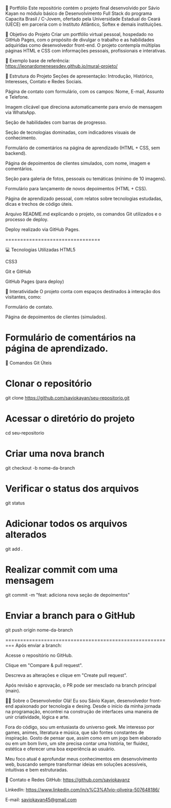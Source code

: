
🚀 Portfólio
Este repositório contém o projeto final desenvolvido por Sávio Kayan no módulo básico de Desenvolvimento Full Stack do programa Capacita Brasil / C-Jovem, ofertado pela Universidade Estadual do Ceará (UECE) em parceria com o Instituto Atlântico, Softex e demais instituições.

📌 Objetivo do Projeto
Criar um portfólio virtual pessoal, hospedado no GitHub Pages, com o propósito de divulgar o trabalho e as habilidades adquiridas como desenvolvedor front-end. O projeto contempla múltiplas páginas HTML e CSS com informações pessoais, profissionais e interativas.

🔗 Exemplo base de referência: https://leonardomenesesdev.github.io/mural-projeto/

🧩 Estrutura do Projeto
Seções de apresentação: Introdução, Histórico, Interesses, Contato e Redes Sociais.

Página de contato com formulário, com os campos: Nome, E-mail, Assunto e Telefone.

Imagem clicável que direciona automaticamente para envio de mensagem via WhatsApp.

Seção de habilidades com barras de progresso.

Seção de tecnologias dominadas, com indicadores visuais de conhecimento.

Formulário de comentários na página de aprendizado (HTML + CSS, sem backend).

Página de depoimentos de clientes simulados, com nome, imagem e comentários.

Seção para galeria de fotos, pessoais ou temáticas (mínimo de 10 imagens).

Formulário para lançamento de novos depoimentos (HTML + CSS).

Página de aprendizado pessoal, com relatos sobre tecnologias estudadas, dicas e trechos de código úteis.

Arquivo README.md explicando o projeto, os comandos Git utilizados e o processo de deploy.

Deploy realizado via GitHub Pages.

================================

💻 Tecnologias Utilizadas
HTML5

CSS3

Git e GitHub

GitHub Pages (para deploy)

💬 Interatividade
O projeto conta com espaços destinados à interação dos visitantes, como:

Formulário de contato.

Página de depoimentos de clientes (simulados).

Formulário de comentários na página de aprendizado.
=================================

🧭 Comandos Git Úteis

# Clonar o repositório
git clone https://github.com/saviokayan/seu-repositorio.git

# Acessar o diretório do projeto
cd seu-repositorio

# Criar uma nova branch
git checkout -b nome-da-branch

# Verificar o status dos arquivos
git status

# Adicionar todos os arquivos alterados
git add .

# Realizar commit com uma mensagem
git commit -m "feat: adiciona nova seção de depoimentos"

# Enviar a branch para o GitHub
git push origin nome-da-branch

=========================================================
Após enviar a branch:

Acesse o repositório no GitHub.

Clique em "Compare & pull request".

Descreva as alterações e clique em "Create pull request".

Após revisão e aprovação, o PR pode ser mesclado na branch principal (main).

👨‍💻 Sobre o Desenvolvedor
Olá! Eu sou Sávio Kayan, desenvolvedor front-end apaixonado por tecnologia e desing. Desde o início da minha jornada na programação, encontrei na construção de interfaces uma maneira de unir criatividade, lógica e arte.

Fora do código, sou um entusiasta do universo geek. Me interesso por games, animes, literatura e música, que são fontes constantes de inspiração. Gosto de pensar que, assim como em um jogo bem elaborado ou em um bom livro, um site precisa contar uma história, ter fluidez, estética e oferecer uma boa experiência ao usuário.

Meu foco atual é aprofundar meus conhecimentos em desenvolvimento web, buscando sempre transformar ideias em soluções acessíveis, intuitivas e bem estruturadas.

🔗 Contato e Redes
GitHub: https://github.com/saviokayanz

LinkedIn: https://www.linkedin.com/in/s%C3%A1vio-oliveira-507648186/

E-mail: saviokayan45@gmail.com


